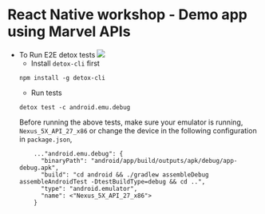 # React Native workshop - Demo app using Marvel APIs

- To Run E2E detox tests
  <img src="https://i.imgur.com/xE9UZAz.gifv">
  - Install `detox-cli` first
  ```
  npm install -g detox-cli
  ```
  - Run tests
  ```
  detox test -c android.emu.debug
  ```
  Before running the above tests, make sure your emulator is running, `Nexus_5X_API_27_x86` 
  or change the device in the following configuration in `package.json`,
  ```
      ..."android.emu.debug": {
        "binaryPath": "android/app/build/outputs/apk/debug/app-debug.apk",
        "build": "cd android && ./gradlew assembleDebug assembleAndroidTest -DtestBuildType=debug && cd ..",
        "type": "android.emulator",
        "name": <"Nexus_5X_API_27_x86">
      }
  ```
